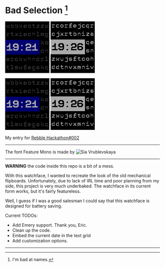 # Bad Selection [^1]
![Basalt](./basalt.png) ![Diorite](./diorite.png)

![Basalt](./basalt.gif) ![Diorite](./diorite.gif)

My entry for [Rebble Hackathon#002](https://rebble.io/hackathon-002/)

---

The font Feature Mono is made by ![Sia Vrublevskaya](https://www.behance.net/siiiiia#)

---
**WARNING** the code inside this repo is a bit of a mess. 

With this watchface, I wanted to recreate the look of the old mechanical flipboards. Unfortunately, due to lack of IRL time and poor planning from my side, this project is very much underbaked. The watchface in its current form works, but it's fairly featureless.

Well, I guess if I was a good salesman I could say that this watchface is designed for battery saving.

Current TODOs:

- Add Emery support. Thank you, Eric.
- Clean up the code.
- Embed the current date in the text grid
- Add customization options.

--- 
[^1]: I'm bad at names.
